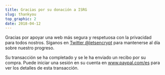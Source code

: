 ```yaml
---
title: Gracias por su donación a ISRG
slug: thankyou
top_graphic: 2
date: 2018-04-12
---
```


Gracias por apoyar una web más segura y respetuosa con la privacidad para todos nostros. Síganos en [Twitter @letsencrypt](https://twitter.com/letsencrypt) para mantenerse al día sobre nuestro progreso.

Su transacción se ha completado y se le ha enviado un recibo por su compra. Puede iniciar una sesión en su cuenta en <a href="https://www.paypal.com/es">www.paypal.com/es</a> para ver los detalles de esta transacción.
